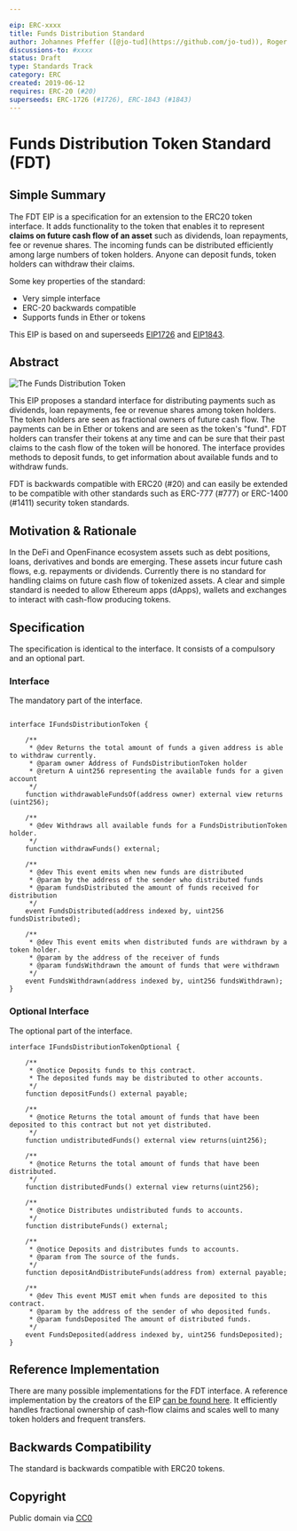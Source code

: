 ```yaml
---

eip: ERC-xxxx  
title: Funds Distribution Standard  
author: Johannes Pfeffer ([@jo-tud](https://github.com/jo-tud)), Roger Wu ((@Roger-Wu) <gsetcrw@gmail.com>), Johannes Escherich ([@jo-es](https://github.com/jo-es)), Tom Lam ((@erinata) <tomlam@uchicago.edu>)  
discussions-to: #xxxx  
status: Draft  
type: Standards Track  
category: ERC  
created: 2019-06-12 
requires: ERC-20 (#20)  
superseeds: ERC-1726 (#1726), ERC-1843 (#1843)
---
```


# Funds Distribution Token Standard (FDT)

## Simple Summary
The FDT EIP is a specification for an extension to the ERC20 token interface. It adds functionality to the token that enables it to represent **claims on future cash flow of an asset** such as dividends, loan repayments, fee or revenue shares. The incoming funds can be distributed efficiently among large numbers of token holders. Anyone can deposit funds, token holders can withdraw their claims.

Some key properties of the standard:
- Very simple interface
- ERC-20 backwards compatible
- Supports funds in Ether or tokens

This EIP is based on and superseeds [EIP1726](#1726) and [EIP1843](#1843).

## Abstract
![The Funds Distribution Token](res/ClaimsToken.png)

This EIP proposes a standard interface for distributing payments such as dividends, loan repayments, fee or revenue shares among token holders. The token holders are seen as fractional owners of future cash flow. The payments can be in Ether or tokens and are seen as the token's "fund". FDT holders can transfer their tokens at any time and can be sure that their past claims to the cash flow of the token will be honored. The interface provides methods to deposit funds, to get information about available funds and to withdraw funds.

FDT is backwards compatible with ERC20 (#20) and can easily be extended to be compatible with other standards such as ERC-777 (#777) or ERC-1400 (#1411) security token standards.

## Motivation & Rationale
In the DeFi and OpenFinance ecosystem assets such as debt positions, loans, derivatives and bonds are emerging. These assets incur future cash flows, e.g. repayments or dividends. Currently there is no standard for handling claims on future cash flow of tokenized assets. A clear and simple standard is needed to allow Ethereum apps (dApps), wallets and exchanges to interact with cash-flow producing tokens.

## Specification
The specification is identical to the interface. It consists of a compulsory and an optional part.

### Interface
The mandatory part of the interface.
```Solidity

interface IFundsDistributionToken {

	/**
	 * @dev Returns the total amount of funds a given address is able to withdraw currently.
	 * @param owner Address of FundsDistributionToken holder
	 * @return A uint256 representing the available funds for a given account
	 */
	function withdrawableFundsOf(address owner) external view returns (uint256);

	/**
	 * @dev Withdraws all available funds for a FundsDistributionToken holder.
	 */
	function withdrawFunds() external;

	/**
	 * @dev This event emits when new funds are distributed
	 * @param by the address of the sender who distributed funds
	 * @param fundsDistributed the amount of funds received for distribution
	 */
	event FundsDistributed(address indexed by, uint256 fundsDistributed);

	/**
	 * @dev This event emits when distributed funds are withdrawn by a token holder.
	 * @param by the address of the receiver of funds
	 * @param fundsWithdrawn the amount of funds that were withdrawn
	 */
	event FundsWithdrawn(address indexed by, uint256 fundsWithdrawn);
}
```
### Optional Interface
The optional part of the interface.
```Solidity
interface IFundsDistributionTokenOptional {

	/** 
	 * @notice Deposits funds to this contract.
	 * The deposited funds may be distributed to other accounts.
	 */
	function depositFunds() external payable;

	/** 
	 * @notice Returns the total amount of funds that have been deposited to this contract but not yet distributed.
	 */
	function undistributedFunds() external view returns(uint256);

	/** 
	 * @notice Returns the total amount of funds that have been distributed.
	 */
	function distributedFunds() external view returns(uint256);

	/** 
	 * @notice Distributes undistributed funds to accounts.
	 */
	function distributeFunds() external;

	/** 
	 * @notice Deposits and distributes funds to accounts.
	 * @param from The source of the funds.
	 */
	function depositAndDistributeFunds(address from) external payable;

	/**
	 * @dev This event MUST emit when funds are deposited to this contract.
	 * @param by the address of the sender of who deposited funds.
	 * @param fundsDeposited The amount of distributed funds.
	 */
	event FundsDeposited(address indexed by, uint256 fundsDeposited);
}
```

## Reference Implementation
There are many possible implementations for the FDT interface. 
A reference implementation by the creators of the EIP [can be found here](https://github.com/atpar/funds-distribution-token). It efficiently handles fractional ownership of cash-flow claims and scales well to many token holders and frequent transfers.

## Backwards Compatibility
The standard is backwards compatible with ERC20 tokens.

## Copyright
Public domain via [CC0](https://creativecommons.org/publicdomain/zero/1.0/deed.en)
